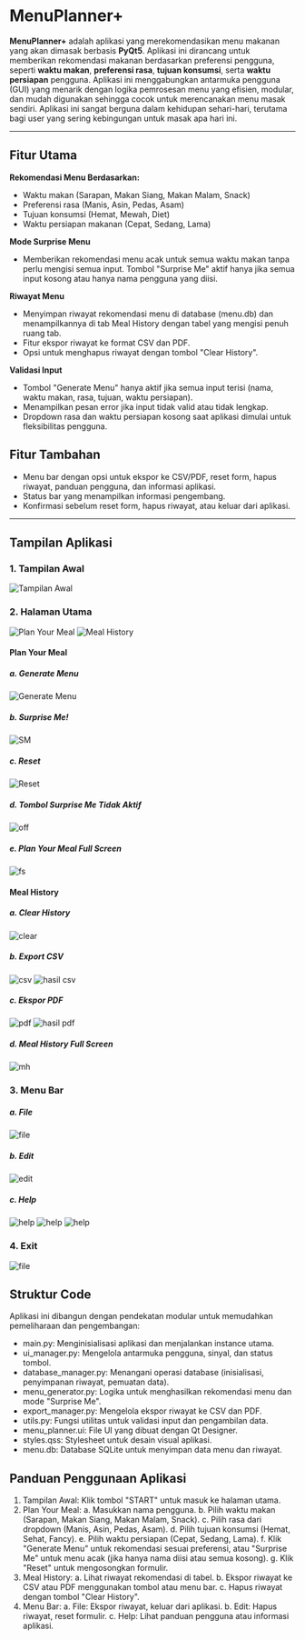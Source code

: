 # MenuPlanner+

**MenuPlanner+** adalah aplikasi yang merekomendasikan menu makanan yang akan dimasak berbasis **PyQt5**. Aplikasi ini dirancang untuk memberikan rekomendasi makanan berdasarkan preferensi pengguna, seperti **waktu makan**, **preferensi rasa**, **tujuan konsumsi**, serta **waktu persiapan** pengguna. Aplikasi ini menggabungkan antarmuka pengguna (GUI) yang menarik dengan logika pemrosesan menu yang efisien, modular, dan mudah digunakan sehingga cocok untuk merencanakan menu masak sendiri. Aplikasi ini sangat berguna dalam kehidupan sehari-hari, terutama bagi user yang sering kebingungan untuk masak apa hari ini.

---

## Fitur Utama

**Rekomendasi Menu Berdasarkan:**  
- Waktu makan (Sarapan, Makan Siang, Makan Malam, Snack)
- Preferensi rasa (Manis, Asin, Pedas, Asam)
- Tujuan konsumsi (Hemat, Mewah, Diet)
- Waktu persiapan makanan (Cepat, Sedang, Lama)

**Mode Surprise Menu** 
- Memberikan rekomendasi menu acak untuk semua waktu makan tanpa perlu mengisi semua input. Tombol "Surprise Me" aktif hanya jika semua input kosong atau hanya nama pengguna yang diisi.

**Riwayat Menu** 
- Menyimpan riwayat rekomendasi menu di database (menu.db) dan menampilkannya di tab Meal History dengan tabel yang mengisi penuh ruang tab.
- Fitur ekspor riwayat ke format CSV dan PDF.
- Opsi untuk menghapus riwayat dengan tombol "Clear History".

**Validasi Input** 
- Tombol "Generate Menu" hanya aktif jika semua input terisi (nama, waktu makan, rasa, tujuan, waktu persiapan).
- Menampilkan pesan error jika input tidak valid atau tidak lengkap.
- Dropdown rasa dan waktu persiapan kosong saat aplikasi dimulai untuk fleksibilitas pengguna.

## Fitur Tambahan
- Menu bar dengan opsi untuk ekspor ke CSV/PDF, reset form, hapus riwayat, panduan pengguna, dan informasi aplikasi.
- Status bar yang menampilkan informasi pengembang.
- Konfirmasi sebelum reset form, hapus riwayat, atau keluar dari aplikasi.

---

## Tampilan Aplikasi
### 1. Tampilan Awal
![Tampilan Awal](output/start.png)

### 2. Halaman Utama
![Plan Your Meal](output/main_page.png)
![Meal History](output/meal_history.png)

#### Plan Your Meal
##### a. Generate Menu
![Generate Menu](output/generate_menu.png)
##### b. Surprise Me!
![SM](output/surprise_me.png)
##### c. Reset
![Reset](output/reset_form.png)
##### d. Tombol Surprise Me Tidak Aktif
![off](output/suprise_off.png)
##### e. Plan Your Meal Full Screen
![fs](output/full_screen2.png)

#### Meal History
##### a. Clear History
![clear](output/clear_history.png)
##### b. Export CSV
![csv](output/ekspor_csv.png)
![hasil csv](output/csv.png)
##### c. Ekspor PDF
![pdf](output/ekspor_pdf.png)
![hasil pdf](output/pdf.png)
##### d. Meal History Full Screen
![mh](output/full_screen1.png)

### 3. Menu Bar
##### a. File
![file](output/file.png)
##### b. Edit
![edit](output/edit.png)
##### c. Help
![help](output/help.png)
![help](output/about.png)
![help](output/user_guide.png)

### 4. Exit
![file](output/exit.png)

## Struktur Code
Aplikasi ini dibangun dengan pendekatan modular untuk memudahkan pemeliharaan dan pengembangan:
- main.py: Menginisialisasi aplikasi dan menjalankan instance utama.
- ui_manager.py: Mengelola antarmuka pengguna, sinyal, dan status tombol.
- database_manager.py: Menangani operasi database (inisialisasi, penyimpanan riwayat, pemuatan data).
- menu_generator.py: Logika untuk menghasilkan rekomendasi menu dan mode "Surprise Me".
- export_manager.py: Mengelola ekspor riwayat ke CSV dan PDF.
- utils.py: Fungsi utilitas untuk validasi input dan pengambilan data.
- menu_planner.ui: File UI yang dibuat dengan Qt Designer.
- styles.qss: Stylesheet untuk desain visual aplikasi.
- menu.db: Database SQLite untuk menyimpan data menu dan riwayat.

## Panduan Penggunaan Aplikasi
1. Tampilan Awal: Klik tombol "START" untuk masuk ke halaman utama.
2. Plan Your Meal:
    a. Masukkan nama pengguna.
    b. Pilih waktu makan (Sarapan, Makan Siang, Makan Malam, Snack).
    c. Pilih rasa dari dropdown (Manis, Asin, Pedas, Asam).
    d. Pilih tujuan konsumsi (Hemat, Sehat, Fancy).
    e. Pilih waktu persiapan (Cepat, Sedang, Lama).
    f. Klik "Generate Menu" untuk rekomendasi sesuai preferensi, atau "Surprise Me" untuk menu acak (jika hanya nama diisi atau semua kosong).
    g. Klik "Reset" untuk mengosongkan formulir.
3. Meal History:
    a. Lihat riwayat rekomendasi di tabel.
    b. Ekspor riwayat ke CSV atau PDF menggunakan tombol atau menu bar.
    c. Hapus riwayat dengan tombol "Clear History".
4. Menu Bar:
    a. File: Ekspor riwayat, keluar dari aplikasi.
    b. Edit: Hapus riwayat, reset formulir.
    c. Help: Lihat panduan pengguna atau informasi aplikasi. 
